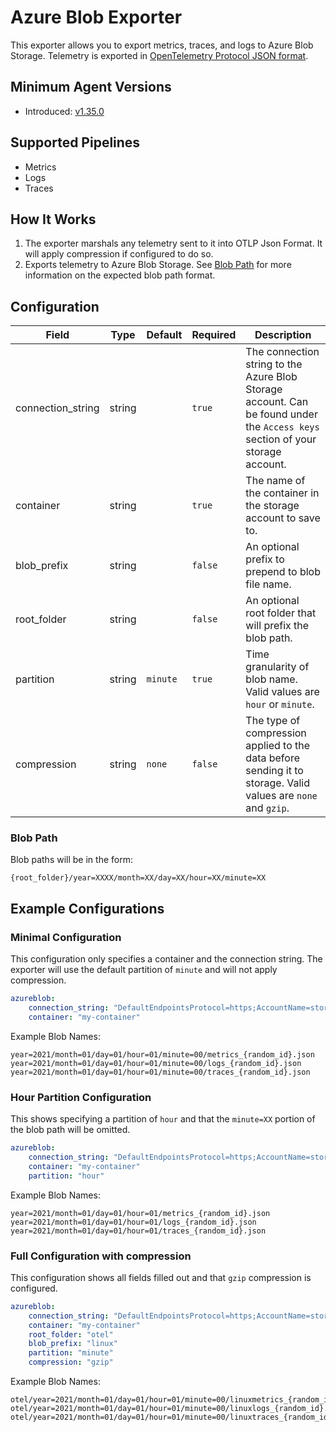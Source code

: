# Azure Blob Exporter

This exporter allows you to export metrics, traces, and logs to Azure Blob Storage. Telemetry is exported in [OpenTelemetry Protocol JSON format](https://github.com/open-telemetry/opentelemetry-proto).

## Minimum Agent Versions
- Introduced: [v1.35.0](https://github.com/observIQ/bindplane-otel-collector/releases/tag/v1.35.0)

## Supported Pipelines
- Metrics
- Logs
- Traces

## How It Works
1. The exporter marshals any telemetry sent to it into OTLP Json Format. It will apply compression if configured to do so.
2. Exports telemetry to Azure Blob Storage. See [Blob Path](#blob-path) for more information on the expected blob path format.


## Configuration
| Field              | Type      | Default          | Required | Description                                                                                                                    |
|--------------------|-----------|------------------|----------|--------------------------------------------------------------------------------------------------------------------------------|
| connection_string  |  string   |                  | `true`   | The connection string to the Azure Blob Storage account. Can be found under the `Access keys` section of your storage account. |
| container          |  string   |                  | `true`   | The name of the container in the storage account to save to.                                                                   |
| blob_prefix        |  string   |                  | `false`  | An optional prefix to prepend to blob file name.                                                                               |
| root_folder        |  string   |                  | `false`  | An optional root folder that will prefix the blob path.                                                                        |
| partition          |  string   | `minute`         | `true`   | Time granularity of blob name. Valid values are `hour` or `minute`.                                                            |
| compression        |  string   | `none`           | `false`  | The type of compression applied to the data before sending it to storage. Valid values are `none` and `gzip`.                  |

### Blob Path
Blob paths will be in the form:

```
{root_folder}/year=XXXX/month=XX/day=XX/hour=XX/minute=XX
```

## Example Configurations

### Minimal Configuration

This configuration only specifies a container and the connection string. The exporter will use the default partition of `minute` and will not apply compression.

```yaml
azureblob:
    connection_string: "DefaultEndpointsProtocol=https;AccountName=storage_account_name;AccountKey=storage_account_key;EndpointSuffix=core.windows.net"
    container: "my-container"
```

Example Blob Names:

```
year=2021/month=01/day=01/hour=01/minute=00/metrics_{random_id}.json
year=2021/month=01/day=01/hour=01/minute=00/logs_{random_id}.json
year=2021/month=01/day=01/hour=01/minute=00/traces_{random_id}.json
```


### Hour Partition Configuration

This shows specifying a partition of `hour` and that the `minute=XX` portion of the blob path will be omitted.

```yaml
azureblob:
    connection_string: "DefaultEndpointsProtocol=https;AccountName=storage_account_name;AccountKey=storage_account_key;EndpointSuffix=core.windows.net"
    container: "my-container"
    partition: "hour"
```

Example Blob Names:

```
year=2021/month=01/day=01/hour=01/metrics_{random_id}.json
year=2021/month=01/day=01/hour=01/logs_{random_id}.json
year=2021/month=01/day=01/hour=01/traces_{random_id}.json
```

### Full Configuration with compression

This configuration shows all fields filled out and that `gzip` compression is configured.

```yaml
azureblob:
    connection_string: "DefaultEndpointsProtocol=https;AccountName=storage_account_name;AccountKey=storage_account_key;EndpointSuffix=core.windows.net"
    container: "my-container"
    root_folder: "otel"
    blob_prefix: "linux"
    partition: "minute"
    compression: "gzip"
```

Example Blob Names:

```
otel/year=2021/month=01/day=01/hour=01/minute=00/linuxmetrics_{random_id}.json.gz
otel/year=2021/month=01/day=01/hour=01/minute=00/linuxlogs_{random_id}.json.gz
otel/year=2021/month=01/day=01/hour=01/minute=00/linuxtraces_{random_id}.json.gz
```
